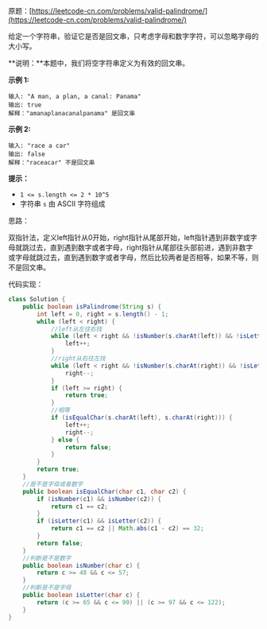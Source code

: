 原题：[https://leetcode-cn.com/problems/valid-palindrome/](https://leetcode-cn.com/problems/valid-palindrome/)

给定一个字符串，验证它是否是回文串，只考虑字母和数字字符，可以忽略字母的大小写。

**说明：**本题中，我们将空字符串定义为有效的回文串。

**示例 1:**

```shell
输入: "A man, a plan, a canal: Panama"
输出: true
解释："amanaplanacanalpanama" 是回文串
```

**示例 2:**

```shell
输入: "race a car"
输出: false
解释："raceacar" 不是回文串
```

**提示：**

- `1 <= s.length <= 2 * 10^5`
- 字符串 `s` 由 ASCII 字符组成

思路：

双指针法，定义left指针从0开始，right指针从尾部开始，left指针遇到非数字或字母就跳过去，直到遇到数字或者字母，right指针从尾部往头部前进，遇到非数字或字母就跳过去，直到遇到数字或者字母，然后比较两者是否相等，如果不等，则不是回文串。

代码实现：

```java
class Solution {
    public boolean isPalindrome(String s) {
        int left = 0, right = s.length() - 1;
        while (left < right) {
            //left从左往右找
            while (left < right && !isNumber(s.charAt(left)) && !isLetter(s.charAt(left))) {
                left++;
            }
            //right从右往左找
            while (left < right && !isNumber(s.charAt(right)) && !isLetter(s.charAt(right))) {
                right--;
            }
            if (left >= right) {
                return true;
            }
            //相等
            if (isEqualChar(s.charAt(left), s.charAt(right))) {
                left++;
                right--;
            } else {
                return false;
            }
        }
        return true;
    }
    //是不是字母或者数字
    public boolean isEqualChar(char c1, char c2) {
        if (isNumber(c1) && isNumber(c2)) {
            return c1 == c2;
        }
        if (isLetter(c1) && isLetter(c2)) {
            return c1 == c2 || Math.abs(c1 - c2) == 32;
        }
        return false;
    }
    //判断是不是数字
    public boolean isNumber(char c) {
        return c >= 48 && c <= 57;
    }
    //判断是不是字母
    public boolean isLetter(char c) {
        return (c >= 65 && c <= 90) || (c >= 97 && c <= 122);
    }
}
```

